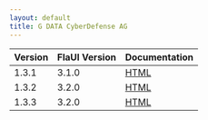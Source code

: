 ```yaml
---
layout: default
title: G DATA CyberDefense AG
---
```


| Version      | FlaUI Version      | Documentation                       |
|:-------------|:------------------ | :------------------                 |
| 1.3.1        | 3.1.0              | [HTML](./keywords/1.3.1/1.3.1.html) |
| 1.3.2        | 3.2.0              | [HTML](./keywords/1.3.2/1.3.2.html) |
| 1.3.3        | 3.2.0              | [HTML](./keywords/1.3.3/1.3.3.html) |
